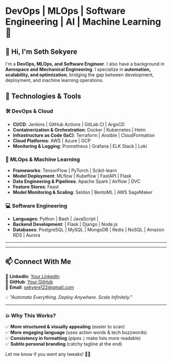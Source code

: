 

# **DevOps | MLOps | Software Engineering | AI | Machine Learning** 🚀  

## **👋 Hi, I'm Seth Sekyere**  

I'm a **DevOps, MLOps, and Software Engineer**. I also have a background in **Aerospace and Mechanical Engineering**. I specialize in **automation, scalability, and optimization**, bridging the gap between development, deployment, and machine learning operations.  

## **🔧 Technologies & Tools**  

### 🛠 **DevOps & Cloud**  
- **CI/CD**: Jenkins | GitHub Actions | GitLab CI | ArgoCD  
- **Containerization & Orchestration**: Docker | Kubernetes | Helm  
- **Infrastructure as Code (IaC)**: Terraform | Ansible | CloudFormation  
- **Cloud Platforms**: AWS | Azure | GCP  
- **Monitoring & Logging**: Prometheus | Grafana | ELK Stack | Loki  

### 🤖 **MLOps & Machine Learning**  
- **Frameworks**: TensorFlow | PyTorch | Scikit-learn  
- **Model Deployment**: MLflow | Kubeflow | FastAPI | Flask  
- **Data Engineering & Pipelines**: Apache Spark | Airflow | DVC  
- **Feature Stores**: Feast  
- **Model Monitoring & Scaling**: Seldon | BentoML | AWS SageMaker  

### 💻 **Software Engineering**  
- **Languages**: Python | Bash | JavaScript |  
- **Backend Development**: | Flask | Django | Node.js  
- **Databases**: PostgreSQL | MySQL | MongoDB | Redis | NoSQL | Amazon RDS | Aurora  

---
  

---

## **📫 Connect With Me**  
📍 **LinkedIn**: [Your LinkedIn](https://www.linkedin.com/in/seth-sekyere-54706119b/)  
📍 **GitHub**: [Your GitHub](https://github.com/yourusername)  
📍 **Email**: sekyere122@gmail.com  

💡 *"Automate Everything. Deploy Anywhere. Scale Infinitely."*  

---

### **💥 Why This Works?**  
✅ **More structured & visually appealing** (easier to scan)  
✅ **More engaging language** (uses action words & tech buzzwords)  
✅ **Consistency in formatting** (pipes `|` make lists more readable)  
✅ **Subtle personal branding** (catchy tagline at the end)  

Let me know if you want any tweaks! 🚀🔥
